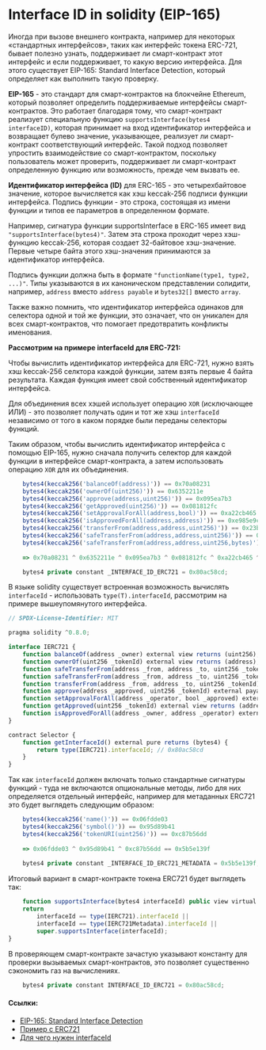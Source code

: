 # Interface ID in solidity (EIP-165)

Иногда при вызове внешнего контракта, например для некоторых «стандартных интерфейсов», таких как интерфейс токена ERC-721, бывает полезно узнать, поддерживает ли смарт-контракт этот интерфейс и если поддерживает, то какую версию интерфейса. Для этого существует EIP-165: Standard Interface Detection, который определяет как выполнить такую проверку.

**EIP-165** - это стандарт для смарт-контрактов на блокчейне Ethereum, который позволяет определить поддерживаемые интерфейсы смарт-контрактов. Это работает благодаря тому, что смарт-контракт реализует специальную функцию `supportsInterface(bytes4 interfaceID)`, которая принимает на вход  идентификатор интерфейса и возвращает булево значение, указывающее, реализует ли смарт-контракт соответствующий интерфейс. Такой подход позволяет упростить взаимодействие со смарт-контрактом, поскольку пользователь может проверить, поддерживает ли смарт-контракт определенную функцию или возможность, прежде чем вызвать ее.  

**Идентификатор интерфейса (ID)** для ERC-165 - это четырехбайтовое значение, которое вычисляется как хэш keccak-256 подписи функции интерфейса. Подпись функции - это строка, состоящая из имени функции и типов ее параметров в определенном формате.  
  
Например, сигнатура функции supportsInterface в ERC-165 имеет вид `"supportsInterface(bytes4)"`. Затем эта строка проходит через хэш-функцию keccak-256, которая создает 32-байтовое хэш-значение. Первые четыре байта этого хэш-значения принимаются за идентификатор интерфейса.  
  
Подпись функции должна быть в формате `"functionName(type1, type2, ...)"`. Типы указываются в их каноническом представлении солидити, например, `address` вместо `address payable` и `bytes32[]` вместо `array`.  
  
Также важно помнить, что идентификатор интерфейса одинаков для селектора одной и той же функции, это означает, что он уникален для всех смарт-контрактов, что помогает предотвратить конфликты именования. 

**Рассмотрим на примере interfaceId для ERC-721:**

Чтобы вычислить идентификатор интерфейса для ERC-721, нужно взять хэш keccak-256 селктора каждой функции, затем взять первые 4 байта результата. Каждая функция имеет свой собственный идентификатор интерфейса.

Для объединения всех хэшей использует операцию `XOR` (исключающее ИЛИ) - это позволяет получать один и тот же хэш `interfaceId` независимо от того в каком порядке были переданы селекторы функций.

Таким образом, чтобы вычислить идентификатор интерфейса с помощью EIP-165, нужно сначала получить селектор для каждой функции в интерфейсе смарт-контракта, а затем использовать операцию `XOR` для их объединения.

```js
	bytes4(keccak256('balanceOf(address)')) == 0x70a08231
    bytes4(keccak256('ownerOf(uint256)')) == 0x6352211e
    bytes4(keccak256('approve(address,uint256)')) == 0x095ea7b3
    bytes4(keccak256('getApproved(uint256)')) == 0x081812fc
    bytes4(keccak256('setApprovalForAll(address,bool)')) == 0xa22cb465
    bytes4(keccak256('isApprovedForAll(address,address)')) == 0xe985e9c5
    bytes4(keccak256('transferFrom(address,address,uint256)')) == 0x23b872dd
    bytes4(keccak256('safeTransferFrom(address,address,uint256)')) == 0x42842e0e
    bytes4(keccak256('safeTransferFrom(address,address,uint256,bytes)')) == 0xb88d4fde
     
    => 0x70a08231 ^ 0x6352211e ^ 0x095ea7b3 ^ 0x081812fc ^ 0xa22cb465 ^ 0xe985e9c ^ 0x23b872dd ^ 0x42842e0e ^ 0xb88d4fde == 0x80ac58cd

    bytes4 private constant _INTERFACE_ID_ERC721 = 0x80ac58cd;
```

В языке solidity существует встроенная возможность вычислять `interfaceId` - использовать `type(T).interfaceId`, рассмотрим на примере вышеупомянутого интерфейса.

```js
// SPDX-License-Identifier: MIT

pragma solidity ^0.8.0;

interface IERC721 {	  
	function balanceOf(address _owner) external view returns (uint256);
	function ownerOf(uint256 _tokenId) external view returns (address);
	function safeTransferFrom(address _from, address _to, uint256 _tokenId, bytes memory data) external payable;
	function safeTransferFrom(address _from, address _to, uint256 _tokenId) external payable;
	function transferFrom(address _from, address _to, uint256 _tokenId) external payable;
	function approve(address _approved, uint256 _tokenId) external payable;
	function setApprovalForAll(address _operator, bool _approved) external;
	function getApproved(uint256 _tokenId) external view returns (address);
	function isApprovedForAll(address _owner, address _operator) external view returns (bool);
}

contract Selector {
	function getInterfaceId() external pure returns (bytes4) {
		return type(IERC721).interfaceId; // 0x80ac58cd
	}
}
```

Так как `interfaceId` должен включать только стандартные сигнатуры функций - туда не включаются опциональные методы, либо для них определяется отдельный интерфейс, например для метаданных ERC721 это будет выглядеть следующим образом:

```js
    bytes4(keccak256('name()')) == 0x06fdde03
    bytes4(keccak256('symbol()')) == 0x95d89b41
    bytes4(keccak256('tokenURI(uint256)')) == 0xc87b56dd
     
    => 0x06fdde03 ^ 0x95d89b41 ^ 0xc87b56dd == 0x5b5e139f
     
    bytes4 private constant _INTERFACE_ID_ERC721_METADATA = 0x5b5e139f;
```

Итоговый вариант в смарт-контракте токена ERC721 будет выглядеть так:

```js
	function supportsInterface(bytes4 interfaceId) public view virtual override(ERC165, IERC165) returns (bool) {
	return
		interfaceId == type(IERC721).interfaceId ||
		interfaceId == type(IERC721Metadata).interfaceId ||
		super.supportsInterface(interfaceId);
}
```

В проверяющем смарт-контракте зачастую указывают константу для проверки вызываемых смарт-контрактов, это позволяет существенно сэкономить газ на вычислениях.

```js
	bytes4 private constant INTERFACE_ID_ERC721 = 0x80ac58cd;
```

#### Ссылки:
- [EIP-165: Standard Interface Detection](https://eips.ethereum.org/EIPS/eip-165) 
- [Пример с ERC721](https://ethereum.stackexchange.com/questions/82822/obtaining-erc721-interface-ids) 
- [Для чего нужен interfaceId](https://ethereum.stackexchange.com/questions/71560/erc721-interface-id-registration)